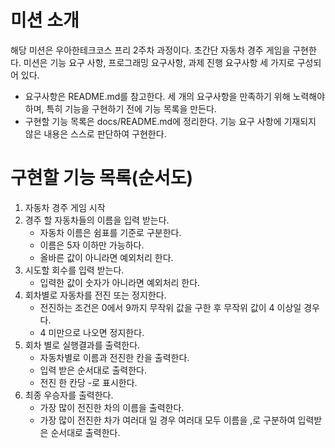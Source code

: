 # 미션 소개
해당 미션은 우아한테크코스 프리 2주차 과정이다. 초간단 자동차 경주 게임을 구현한다.
미션은 기능 요구 사항, 프로그래밍 요구사항, 과제 진행 요구사항 세 가지로 구성되어 있다.
- 요구사항은 README.md를 참고한다.
세 개의 요구사항을 만족하기 위해 노력해야하며, 특히 기능을 구현하기 전에 기능 목록을 만든다.
- 구현할 기능 목록은 docs/README.md에 정리한다.
기능 요구 사항에 기재되지 않은 내용은 스스로 판단하여 구현한다.

# 구현할 기능 목록(순서도)
1. 자동차 경주 게임 시작
2. 경주 할 자동차들의 이름을 입력 받는다.
   - 자동차 이름은 쉼표를 기준로 구분한다.
   - 이름은 5자 이하만 가능하다.
   - 올바른 값이 아니라면 예외처리 한다.
3. 시도할 회수를 입력 받는다.
    - 입력한 값이 숫자가 아니라면 예외처리 한다.
4. 회차별로 자동차를 전진 또는 정지한다.
    - 전진하는 조건은 0에서 9까지 무작위 값을 구한 후 무작위 값이 4 이상일 경우다.
    - 4 미만으로 나오면 정지한다.
5. 회차 별로 실행결과를 출력한다.
    - 자동차별로 이름과 전진한 칸을 출력한다.
    - 입력 받은 순서대로 출력한다.
    - 전진 한 칸당 -로 표시한다.
6. 최종 우승자를 출력한다.
    - 가장 많이 전진한 차의 이름을 출력한다.
    - 가장 많이 전진한 차가 여러대 일 경우 여러대 모두 이름을 ,로 구분하여 입력받은 순서대로 출력한다.
